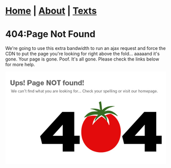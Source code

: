 # [Home](https://ga0wei.github.io/) |   [About](/about)  |   [Texts](/allTexts)

# 404:Page Not Found



We're going to use this extra bandwidth to run an ajax request and force the CDN to put the page you're looking for right above the fold... aaaaand it's gone. Your page is gone. Poof. It's all gone. Please check the links below for more help.



![404](assets/404.jpg)